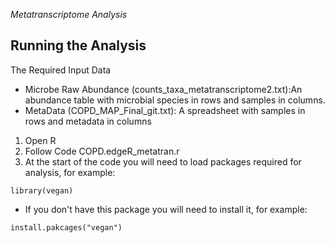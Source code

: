 *Metatranscriptome Analysis*
## Running the Analysis
The Required Input Data
* Microbe Raw Abundance (counts_taxa_metatranscriptome2.txt):An abundance table with microbial species in rows and samples in columns.
* MetaData (COPD_MAP_Final_git.txt): A spreadsheet with samples in rows and metadata in columns

1. Open R
1. Follow Code COPD.edgeR_metatran.r 
  1. At the start of the code you will need to load packages required for analysis, for example:
```
library(vegan)
```
* If you don't have this package you will need to install it, for example:
```
install.pakcages("vegan")
```

